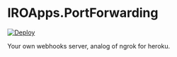 # IROApps.PortForwarding

[![Deploy](https://www.herokucdn.com/deploy/button.svg)](https://heroku.com/deploy?template=https://github.com/ExtremeDotneting/BattleshipNetCore)

Your own webhooks server, analog of ngrok for heroku.